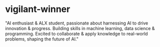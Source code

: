 # vigilant-winner
  "AI enthusiast &amp; ALX student, passionate about harnessing AI to drive innovation &amp; progress. Building skills in machine learning, data science &amp; programming. Excited to collaborate &amp; apply knowledge to real-world problems, shaping the future of AI."
